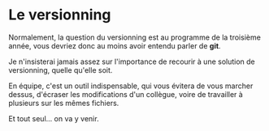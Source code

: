 # Le versionning

Normalement, la question du versionning est au programme de la troisième année, vous devriez donc au moins avoir entendu parler de **git**.

Je n'insisterai jamais assez sur l'importance de recourir à une solution de versionning, quelle qu'elle soit.

En équipe, c'est un outil indispensable, qui vous évitera de vous marcher dessus, d'écraser les modifications d'un collègue, voire de travailler à plusieurs sur les mêmes fichiers.

Et tout seul... on va y venir.
